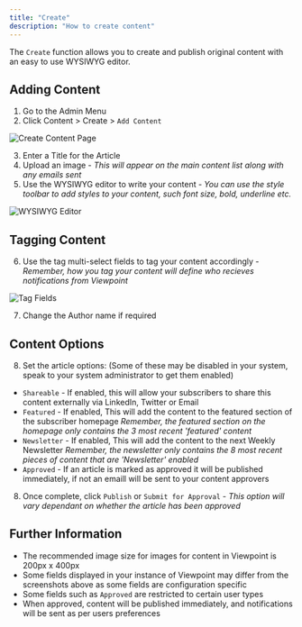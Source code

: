 ```yaml
---
title: "Create"
description: "How to create content"
---
```


The `Create` function allows you to create and publish original content with an easy to use WYSIWYG editor.

## Adding Content

1. Go to the Admin Menu
2. Click Content > Create > `Add Content`

![Create Content Page](/assets/content/create-page.png)

3. Enter a Title for the Article
4. Upload an image - *This will appear on the main content list along with any emails sent*
5. Use the WYSIWYG editor to write your content - *You can use the style toolbar to add styles to your content, such font size, bold, underline etc.*

![WYSIWYG Editor](/assets/content/wysiwyg.png)

## Tagging Content

6. Use the tag multi-select fields to tag your content accordingly - *Remember, how you tag your content will define who recieves notifications from Viewpoint*

![Tag Fields](/assets/content/tagfields.png)

7. Change the Author name if required

## Content Options

8. Set the article options:
(Some of these may be disabled in your system, speak to your system administrator to get them enabled)
- `Shareable` - If enabled, this will allow your subscribers to share this content externally via LinkedIn, Twitter or Email
- `Featured` - If enabled, This will add the content to the featured section of the subscriber homepage *Remember, the featured section on the homepage only contains the 3 most recent 'featured' content*
- `Newsletter` - If enabled, This will add the content to the next Weekly Newsletter *Remember, the newsletter only contains the 8 most recent pieces of content that are 'Newsletter' enabled*
- `Approved` - If an article is marked as approved it will be published immediately, if not an emaill will be sent to your content approvers

8. Once complete, click `Publish` or `Submit for Approval` - *This option will vary dependant on whether the article has been approved*

## Further Information

- The recommended image size for images for content in Viewpoint is 200px x 400px
- Some fields displayed in your instance of Viewpoint may differ from the screenshots above as some fields are configuration specific
- Some fields such as `Approved` are restricted to certain user types
- When approved, content will be published immediately, and notifications will be sent as per users preferences



